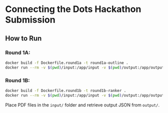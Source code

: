 # Connecting the Dots Hackathon Submission

## How to Run

### Round 1A:
```bash
docker build -f Dockerfile.round1a -t round1a-outline .
docker run --rm -v $(pwd)/input:/app/input -v $(pwd)/output:/app/output --network none round1a-outline
```

### Round 1B:
```bash
docker build -f Dockerfile.round1b -t round1b-ranker .
docker run --rm -v $(pwd)/input:/app/input -v $(pwd)/output:/app/output --network none round1b-ranker
```

Place PDF files in the `input/` folder and retrieve output JSON from `output/`.